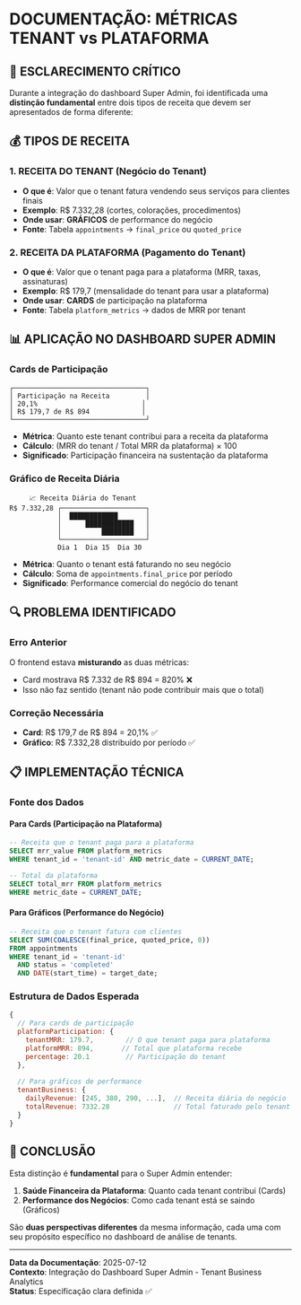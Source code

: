 # DOCUMENTAÇÃO: MÉTRICAS TENANT vs PLATAFORMA

## 🎯 ESCLARECIMENTO CRÍTICO

Durante a integração do dashboard Super Admin, foi identificada uma **distinção fundamental** entre dois tipos de receita que devem ser apresentados de forma diferente:

## 💰 TIPOS DE RECEITA

### 1. **RECEITA DO TENANT** (Negócio do Tenant)
- **O que é**: Valor que o tenant fatura vendendo seus serviços para clientes finais
- **Exemplo**: R$ 7.332,28 (cortes, colorações, procedimentos)
- **Onde usar**: **GRÁFICOS** de performance do negócio
- **Fonte**: Tabela `appointments` → `final_price` ou `quoted_price`

### 2. **RECEITA DA PLATAFORMA** (Pagamento do Tenant)
- **O que é**: Valor que o tenant paga para a plataforma (MRR, taxas, assinaturas)
- **Exemplo**: R$ 179,7 (mensalidade do tenant para usar a plataforma)
- **Onde usar**: **CARDS** de participação na plataforma
- **Fonte**: Tabela `platform_metrics` → dados de MRR por tenant

## 📊 APLICAÇÃO NO DASHBOARD SUPER ADMIN

### Cards de Participação
```
┌─────────────────────────────────┐
│ Participação na Receita         │
│ 20,1%                          │
│ R$ 179,7 de R$ 894             │
└─────────────────────────────────┘
```
- **Métrica**: Quanto este tenant contribui para a receita da plataforma
- **Cálculo**: (MRR do tenant / Total MRR da plataforma) × 100
- **Significado**: Participação financeira na sustentação da plataforma

### Gráfico de Receita Diária
```
     📈 Receita Diária do Tenant
R$ 7.332,28 ┌─────────────────────┐
            │  ████████████       │
            │      ████████████   │
            │          ████████   │
            └─────────────────────┘
            Dia 1  Dia 15  Dia 30
```
- **Métrica**: Quanto o tenant está faturando no seu negócio
- **Cálculo**: Soma de `appointments.final_price` por período
- **Significado**: Performance comercial do negócio do tenant

## 🔍 PROBLEMA IDENTIFICADO

### Erro Anterior
O frontend estava **misturando** as duas métricas:
- Card mostrava R$ 7.332 de R$ 894 = 820% ❌
- Isso não faz sentido (tenant não pode contribuir mais que o total)

### Correção Necessária
- **Card**: R$ 179,7 de R$ 894 = 20,1% ✅
- **Gráfico**: R$ 7.332,28 distribuído por período ✅

## 📋 IMPLEMENTAÇÃO TÉCNICA

### Fonte dos Dados

#### Para Cards (Participação na Plataforma)
```sql
-- Receita que o tenant paga para a plataforma
SELECT mrr_value FROM platform_metrics 
WHERE tenant_id = 'tenant-id' AND metric_date = CURRENT_DATE;

-- Total da plataforma
SELECT total_mrr FROM platform_metrics 
WHERE metric_date = CURRENT_DATE;
```

#### Para Gráficos (Performance do Negócio)
```sql
-- Receita que o tenant fatura com clientes
SELECT SUM(COALESCE(final_price, quoted_price, 0)) 
FROM appointments 
WHERE tenant_id = 'tenant-id' 
  AND status = 'completed'
  AND DATE(start_time) = target_date;
```

### Estrutura de Dados Esperada
```javascript
{
  // Para cards de participação
  platformParticipation: {
    tenantMRR: 179.7,        // O que tenant paga para plataforma
    platformMRR: 894,       // Total que plataforma recebe
    percentage: 20.1         // Participação do tenant
  },
  
  // Para gráficos de performance
  tenantBusiness: {
    dailyRevenue: [245, 380, 290, ...],  // Receita diária do negócio
    totalRevenue: 7332.28                // Total faturado pelo tenant
  }
}
```

## 🎯 CONCLUSÃO

Esta distinção é **fundamental** para o Super Admin entender:

1. **Saúde Financeira da Plataforma**: Quanto cada tenant contribui (Cards)
2. **Performance dos Negócios**: Como cada tenant está se saindo (Gráficos)

São **duas perspectivas diferentes** da mesma informação, cada uma com seu propósito específico no dashboard de análise de tenants.

---

**Data da Documentação**: 2025-07-12  
**Contexto**: Integração do Dashboard Super Admin - Tenant Business Analytics  
**Status**: Especificação clara definida ✅